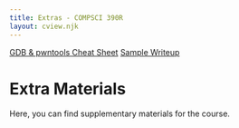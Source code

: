 ```yaml
---
title: Extras - COMPSCI 390R
layout: cview.njk
---
```


<div class="container">
    <div class="sidebar">
        <a class="opt_button" type="extras" id="cheatsheet" href="#">GDB & pwntools Cheat Sheet</a>
        <a class="opt_button" type="extras" id="sample_writeup" href="#">Sample Writeup</a>
    </div>
    <div class="content">
        <h1>Extra Materials</h1>
        <p>Here, you can find supplementary materials for the course.</p>
    </div>
</div>